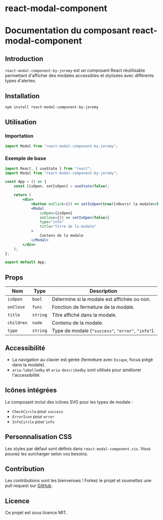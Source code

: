 # react-modal-component

# Documentation du composant react-modal-component

## Introduction

`react-modal-component-by-jeremy` est un composant React réutilisable permettant d'afficher des modales accessibles et stylisées avec différents types d'alertes.

## Installation

```sh
npm install react-modal-component-by-jeremy
```

## Utilisation

### Importation

```jsx
import Modal from "react-modal-component-by-jeremy";
```

### Exemple de base

```jsx
import React, { useState } from "react";
import Modal from "react-modal-component-by-jeremy";

const App = () => {
    const [isOpen, setIsOpen] = useState(false);

    return (
        <div>
            <button onClick={() => setIsOpen(true)}>Ouvrir la modale</button>
            <Modal
                isOpen={isOpen}
                onClose={() => setIsOpen(false)}
                type="info"
                title="Titre de la modale"
            >
                Contenu de la modale
            </Modal>
        </div>
    );
};

export default App;
```

## Props

| Nom        | Type     | Description                                        |
| ---------- | -------- | -------------------------------------------------- |
| `isOpen`   | `bool`   | Détermine si la modale est affichée ou non.        |
| `onClose`  | `func`   | Fonction de fermeture de la modale.                |
| `title`    | `string` | Titre affiché dans la modale.                      |
| `children` | `node`   | Contenu de la modale.                              |
| `type`     | `string` | Type de modale (`"success"`, `"error"`, `"info"`). |

## Accessibilité

-   La navigation au clavier est gérée (fermeture avec `Escape`, focus piégé dans la modale).
-   `aria-labelledby` et `aria-describedby` sont utilisés pour améliorer l'accessibilité.

## Icônes intégrées

Le composant inclut des icônes SVG pour les types de modale :

-   `CheckCircle` pour `success`
-   `ErrorIcon` pour `error`
-   `InfoCircle` pour `info`

## Personnalisation CSS

Les styles par défaut sont définis dans `react-modal-component.css`. Vous pouvez les surcharger selon vos besoins.

## Contribution

Les contributions sont les bienvenues ! Forkez le projet et soumettez une pull request sur [GitHub](https://github.com/Jerem16/react-modal-component).

## Licence

Ce projet est sous licence MIT.
